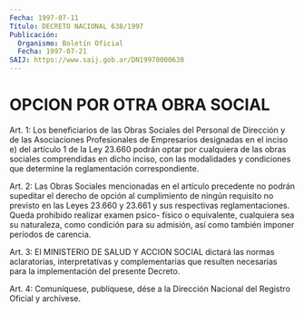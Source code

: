 ```yaml
---
Fecha: 1997-07-11
Título: DECRETO NACIONAL 638/1997
Publicación:
  Organismo: Boletín Oficial
  Fecha: 1997-07-21
SAIJ: https://www.saij.gob.ar/DN19970000638
---
```

# OPCION POR OTRA OBRA SOCIAL

<a id="1"></a>
Art. 1: Los beneficiarios de las Obras Sociales del Personal de Dirección y de las Asociaciones Profesionales de Empresarios designadas en el inciso e) del artículo 1 de la Ley 23.660 podrán optar por cualquiera de las obras sociales comprendidas en dicho inciso, con las modalidades y condiciones que determine la reglamentación correspondiente.

<a id="2"></a>
Art. 2: Las Obras Sociales mencionadas en el artículo precedente no podrán supeditar el derecho de opción al cumplimiento de ningún requisito no previsto en las Leyes 23.660 y 23.661 y sus respectivas reglamentaciones. Queda prohibido realizar examen psico- físico o equivalente, cualquiera sea su naturaleza, como condición para su admisión, así como también imponer períodos de carencia.

<a id="3"></a>
Art. 3: El MINISTERIO DE SALUD Y ACCION SOCIAL dictará las normas aclaratorias, interpretativas y complementarias que resulten necesarias para la implementación del presente Decreto.

<a id="4"></a>
Art. 4: Comuníquese, publíquese, dése a la Dirección Nacional del Registro Oficial y archívese.